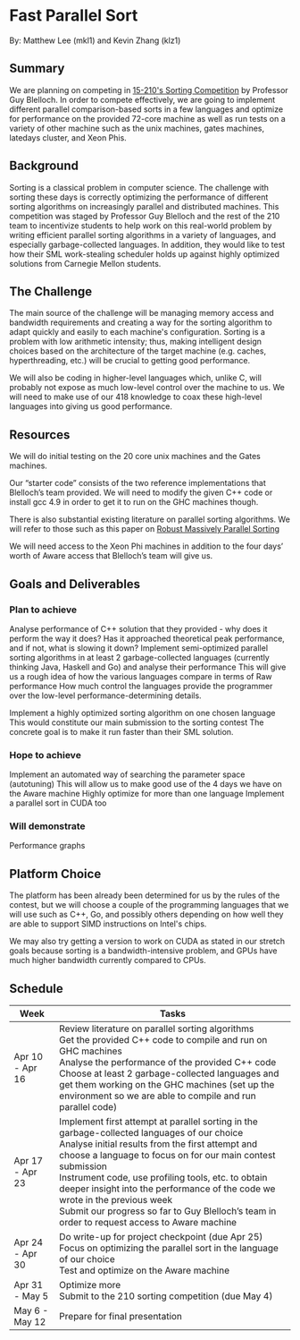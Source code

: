 # Fast Parallel Sort
By: Matthew Lee (mkl1) and Kevin Zhang (klz1)

## Summary

We are planning on competing in [15-210's Sorting Competition](http://www.cs.cmu.edu/~15210/sort.html) by Professor Guy Blelloch. In order to compete effectively, we are going to implement different parallel comparison-based sorts in a few languages and optimize for performance on the provided 72-core machine as well as run tests on a variety of other machine such as the unix machines, gates machines, latedays cluster, and Xeon Phis.

## Background

Sorting is a classical problem in computer science. The challenge with sorting these days is correctly optimizing the performance of different sorting algorithms on increasingly parallel and distributed machines. This competition was staged by Professor Guy Blelloch and the rest of the 210 team to incentivize students to help work on this real-world problem by writing efficient parallel sorting algorithms in a variety of languages, and especially garbage-collected languages. In addition, they would like to test how their SML work-stealing scheduler holds up against highly optimized solutions from Carnegie Mellon students.

## The Challenge

The main source of the challenge will be managing memory access and bandwidth requirements and creating a way for the sorting algorithm to adapt quickly and easily to each machine's configuration. Sorting is a problem with low arithmetic intensity; thus, making intelligent design choices based on the architecture of the target machine (e.g. caches, hyperthreading, etc.) will be crucial to getting good performance. 

We will also be coding in higher-level languages which, unlike C, will probably not expose as much low-level control over the machine to us. We will need to make use of our 418 knowledge to coax these high-level languages into giving us good performance.

## Resources

We will do initial testing on the 20 core unix machines and the Gates machines. 

Our “starter code” consists of the two reference implementations that Blelloch’s team provided. We will need to modify the given C++ code or install gcc 4.9 in order to get it to run on the GHC machines though. 

There is also substantial existing literature on parallel sorting algorithms. We will refer to those such as this paper on [Robust Massively Parallel Sorting](http://epubs.siam.org/doi/pdf/10.1137/1.9781611974768.7) 

We will need access to the Xeon Phi machines in addition to the four days’ worth of Aware access that Blelloch’s team will give us.

## Goals and Deliverables

### Plan to achieve
Analyse performance of C++ solution that they provided - why does it perform the way it does? Has it approached theoretical peak performance, and if not, what is slowing it down?
Implement semi-optimized parallel sorting algorithms in at least 2 garbage-collected languages (currently thinking Java, Haskell and Go) and analyse their performance
This will give us a rough idea of how the various languages compare in terms of
Raw performance
How much control the languages provide the programmer over the low-level performance-determining details.

Implement a highly optimized sorting algorithm on one chosen language
This would constitute our main submission to the sorting contest
The concrete goal is to make it run faster than their SML solution.

### Hope to achieve
Implement an automated way of searching the parameter space (autotuning)
This will allow us to make good use of the 4 days we have on the Aware machine
Highly optimize for more than one language
Implement a parallel sort in CUDA too

### Will demonstrate
Performance graphs

## Platform Choice

The platform has been already been determined for us by the rules of the contest, but we will choose a couple of the programming languages that we will use such as C++, Go, and possibly others depending on how well they are able to support SIMD instructions on Intel's chips.

We may also try getting a version to work on CUDA as stated in our stretch goals because sorting is a bandwidth-intensive problem, and GPUs have much higher bandwidth currently compared to CPUs.

## Schedule

| Week            | Tasks         |
| --------------- | ------------- |
| Apr 10 - Apr 16 | Review literature on parallel sorting algorithms <br/> Get the provided C++ code to compile and run on GHC machines <br/> Analyse the performance of the provided C++ code <br/> Choose at least 2 garbage-collected languages and get them working on the GHC machines (set up the environment so we are able to compile and run parallel code) |
| Apr 17 - Apr 23 | Implement first attempt at parallel sorting in the garbage-collected languages of our choice <br/> Analyse initial results from the first attempt and choose a language to focus on for our main contest submission <br/> Instrument code, use profiling tools, etc. to obtain deeper insight into the performance of the code we wrote in the previous week <br/> Submit our progress so far to Guy Blelloch’s team in order to request access to Aware machine |
| Apr 24 - Apr 30 | Do write-up for project checkpoint (due Apr 25) <br/> Focus on optimizing the parallel sort in the language of our choice <br/> Test and optimize on the Aware machine | 
| Apr 31 - May 5  | Optimize more <br/> Submit to the 210 sorting competition (due May 4) |
| May 6 - May 12  | Prepare for final presentation |
